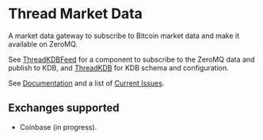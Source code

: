 # Thread Market Data
A market data gateway to subscribe to Bitcoin market data and make it available on ZeroMQ.

See [ThreadKDBFeed](https://github.com/nof20/ThreadKDBFeed) for a component to subscribe to the ZeroMQ data and publish to KDB, and [ThreadKDB](https://github.com/nof20/ThreadKDB) for KDB schema and configuration.

See [Documentation](https://github.com/nof20/ThreadMarketData/wiki) and a list of [Current Issues](https://github.com/nof20/ThreadMarketData/issues).

## Exchanges supported

* Coinbase (in progress).
